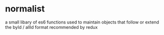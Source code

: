 # normalist
a small libary of es6 functions used to maintain objects that follow or extend the byId / allId format recommended by redux
